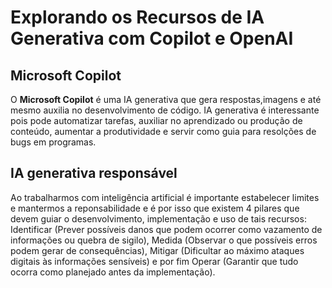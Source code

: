 # Explorando os Recursos de IA Generativa com Copilot e OpenAI

## Microsoft Copilot

O **Microsoft Copilot** é uma IA generativa que gera respostas,imagens e até mesmo auxilia no desenvolvimento de código. IA generativa é interessante pois pode automatizar tarefas, auxiliar no aprendizado ou produção de conteúdo, aumentar a produtividade e servir como guia para resolções de bugs em programas. 

## IA generativa responsável

Ao trabalharmos com inteligência artificial é importante estabelecer limites e mantermos a reponsabilidade e é por isso que existem 4 pilares que devem guiar o desenvolvimento, implementação e uso de tais recursos: Identificar (Prever possíveis danos que podem ocorrer como vazamento de informações ou quebra de sigilo), Medida (Observar o que possíveis erros podem gerar de consequências), Mitigar (Dificultar ao máximo ataques digitais às informações sensíveis) e por fim Operar (Garantir que tudo ocorra como planejado antes da implementação).